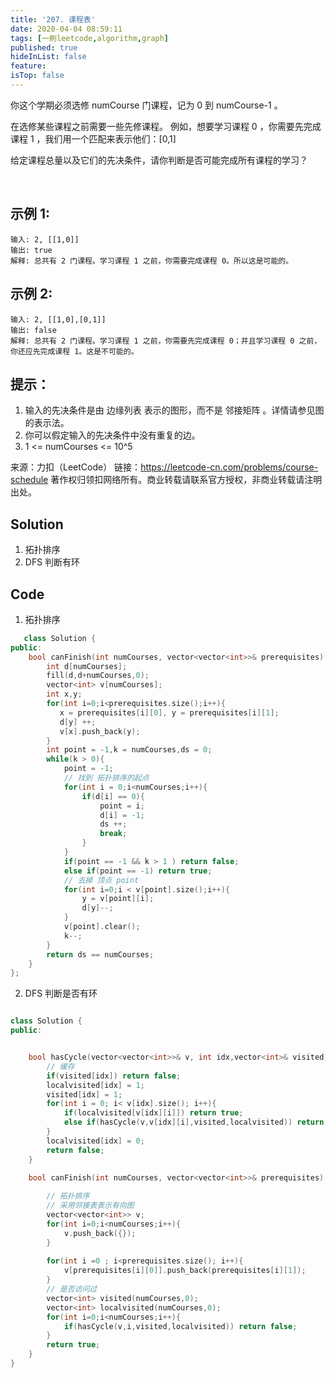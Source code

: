 ```yaml
---
title: '207. 课程表'
date: 2020-04-04 08:59:11
tags: [一刷leetcode,algorithm,graph]
published: true
hideInList: false
feature: 
isTop: false
---
```

你这个学期必须选修 numCourse 门课程，记为 0 到 numCourse-1 。

在选修某些课程之前需要一些先修课程。 例如，想要学习课程 0 ，你需要先完成课程 1 ，我们用一个匹配来表示他们：[0,1]

给定课程总量以及它们的先决条件，请你判断是否可能完成所有课程的学习？

 

## 示例 1:
```
输入: 2, [[1,0]] 
输出: true
解释: 总共有 2 门课程。学习课程 1 之前，你需要完成课程 0。所以这是可能的。
```
## 示例 2:
```
输入: 2, [[1,0],[0,1]]
输出: false
解释: 总共有 2 门课程。学习课程 1 之前，你需要先完成​课程 0；并且学习课程 0 之前，你还应先完成课程 1。这是不可能的。
```

## 提示：

1. 输入的先决条件是由 边缘列表 表示的图形，而不是 邻接矩阵 。详情请参见图的表示法。
2. 你可以假定输入的先决条件中没有重复的边。
3. 1 <= numCourses <= 10^5

来源：力扣（LeetCode）
链接：https://leetcode-cn.com/problems/course-schedule
著作权归领扣网络所有。商业转载请联系官方授权，非商业转载请注明出处。

## Solution
1. 拓扑排序
2. DFS 判断有环

## Code

1. 拓扑排序
```c++
   class Solution {
public:
    bool canFinish(int numCourses, vector<vector<int>>& prerequisites) {
        int d[numCourses];
        fill(d,d+numCourses,0);
        vector<int> v[numCourses];
        int x,y;
        for(int i=0;i<prerequisites.size();i++){
           x = prerequisites[i][0], y = prerequisites[i][1];
           d[y] ++;
           v[x].push_back(y);
        }
        int point = -1,k = numCourses,ds = 0;
        while(k > 0){
            point = -1;
            // 找到 拓扑排序的起点
            for(int i = 0;i<numCourses;i++){
                if(d[i] == 0){
                    point = i;
                    d[i] = -1;
                    ds ++;
                    break;
                }
            }
            if(point == -1 && k > 1 ) return false;
            else if(point == -1) return true;
            // 去掉 顶点 point
            for(int i=0;i < v[point].size();i++){
                y = v[point][i];
                d[y]--;
            }
            v[point].clear();
            k--;
        }
        return ds == numCourses;
    }
}; 
```
2. DFS 判断是否有环

```c++

class Solution {
public:


    bool hasCycle(vector<vector<int>>& v, int idx,vector<int>& visited,vector<int>& localvisited){
        // 缓存
        if(visited[idx]) return false;
        localvisited[idx] = 1;
        visited[idx] = 1;
        for(int i = 0; i< v[idx].size(); i++){
            if(localvisited[v[idx][i]]) return true;
            else if(hasCycle(v,v[idx][i],visited,localvisited)) return true;
        }
        localvisited[idx] = 0;
        return false;
    }
    
    bool canFinish(int numCourses, vector<vector<int>>& prerequisites) {

        // 拓扑排序
        // 采用邻接表表示有向图
        vector<vector<int>> v;
        for(int i=0;i<numCourses;i++){
            v.push_back({});
        }
      
        for(int i =0 ; i<prerequisites.size(); i++){
            v[prerequisites[i][0]].push_back(prerequisites[i][1]);
        }
        // 是否访问过
        vector<int> visited(numCourses,0);
        vector<int> localvisited(numCourses,0);
        for(int i=0;i<numCourses;i++){
            if(hasCycle(v,i,visited,localvisited)) return false;
        }
        return true;
    }
}
```

